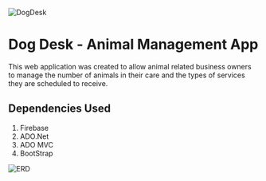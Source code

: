 ![DogDesk](dogdeskLogo.png?raw=true "Title")

# Dog Desk - Animal Management App
This web application was created to allow animal related business owners to manage the number of animals in their care and the types of services they are scheduled to receive.

## Dependencies Used
1. Firebase
1. ADO.Net
1. ADO MVC
1. BootStrap

![ERD](ERD.png?raw=true "Title")
